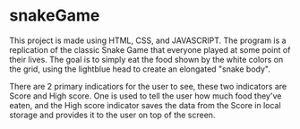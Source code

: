 # snakeGame

This project is made using HTML, CSS, and JAVASCRIPT. The program is a replication of the classic Snake Game that everyone played at some point of their lives. The goal is to simply eat the food shown by the white colors on the grid, using the lightblue head to create an elongated "snake body".

There are 2 primary indicatiors for the user to see, these two indicators are Score and High score. One is used to tell the user how much food they've eaten, and the High score indicator saves the data from the Score in local storage and provides it to the user on top of the screen.
